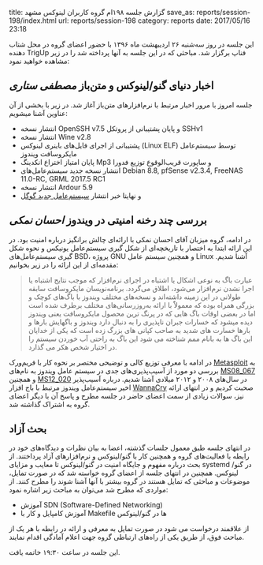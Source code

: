 title: گزارش جلسه ۱۹۸ام گروه کاربران لینوکس مشهد
save_as: reports/session-198/index.html
url: reports/session-198
category: reports
date: 2017/05/16 23:18

این جلسه در روز سه‌شنبه ۲۶ اردیبهشت ماه ۱۳۹۶ با حضور اعضای گروه در محل شتاب دهنده TrigUp فناپ برگزار شد. مباحثی که در این
جلسه به آنها پرداخته شد را در زیر مشاهده خواهید نمود:
<!--more-->

## اخبار دنیای گنو/لینوکس و متن‌باز *مصطفی ستاری*
جلسه امروز با مرور اخبار مرتبط با نرم‌افزارهای متن‌باز آغاز شد. در زیر با بخشی از آن عناوین آشنا میشویم:

* انتشار نسخه OpenSSH v7.5 و پایان پشتیبانی از پروتکل SSHv1
* انتشار نسخه Wine v2.8
* پشتیبانی از اجرای فایل‌های باینری لینوکس (Linux ELF) توسط سیستم‌عامل مایکروسافت ویندوز
* پایان امتیاز اختراع انکدینگ Mp3 و ساپورت قریب‌الوقوع توزیع فدورا
* انتشار نسخه جدید سیستم‌عامل‌های Debian 8.8, pfSense v2.3.4, FreeNAS 11.0-RC, GRML 2017.5 RC1
* انتشار نسخه Ardour 5.9
* و نهایتا خبر انتشار [سیستم‌عامل جدید گوگل](https://en.wikipedia.org/wiki/Google_Fuchsia)

## بررسی چند رخنه امنیتی در ویندوز *احسان نمکی*
در ادامه، گروه میزبان آقای احسان نمکی با ارائه‌ای چالش برانگیز درباره امنیت بود. در این ارائه ابتدا به اختصار با تاریخچه‌ای از شکل گیری 
سیستم‌عامل یونیکس و نحوه شکل گیری سیستم‌عامل‌های BSD، پروژه GNU و همچنین سیستم عامل Linux آشنا شدیم. مقدمه‌ای از این
ارائه را در زیر بخوانیم:

> عبارت باگ  به نوعی اشکال یا اشتباه در اجرای نرم‌افزار که موجب نتایج اشتباه یا اجرا نشدن نرم‌افزار می‌شود، اطلاق می‌گردد. برنامه‌نویسان
مایکروسافت سابقه طولانی در این زمینه داشته‌اند و نسخه‌های مختلف ویندوز با باگ‌های کوچک و بزرگی همراه بوده که معمولاًً با ارائه
به‌روزرسانی‌های مختلف برطرف شده است اما در بعضی اوقات باگ هایی که در پرنگ ترین محصول مایکروسافت یعنی ویندوز دیده میشود
که خسارات جبران ناپذیری را به دنبال دارد  ویندوز و باگهایش بارها و بارها خسارت های شدید به صاحب کپانی های بزرگ زده است که یکی از
خدایان این باگ ها به  بانام  ممم شناخته می شود این باگ  به راحتی آب خوردن  سیستم  را در اختیار شخص هکر می گذارد.

در ادامه با معرفی توزیع کالی و توضیحی مختصر بر نحوه کار با فریم‌ورک  [Metasploit](https://en.wikipedia.org/wiki/Metasploit_Project)
به بررسی دو مورد از آسیب‌پذیری‌های جدی در سیستم عامل ویندوز به نام‌های  [MS08_067](https://technet.microsoft.com/en-us/library/security/ms08-067.aspx)
و همچنین [MS12_020](https://technet.microsoft.com/en-us/library/security/ms12-020.aspx)
در سال‌های ۲۰۰۸ و ۲۰۱۲ میلادی آشنا شدیم. درباره آسیب‌پذیر اخیر سیستم‌عامل ویندوز مرتبط با
باج افزار [WannaCry](https://en.wikipedia.org/wiki/WannaCry_ransomware_attack)
صحبت کردیم و در انتهای ارائه نیز، سوالات زیادی از سمت اعضای حاضر در جلسه مطرح و پاسخ آن با دیگر اعضای گروه به اشتراک گذاشته شد.

## بحث آزاد
در انتهای جلسه طبق معمول جلسات گذشته، اعضا به بیان نظرات و دیدگاه‌های خود در رابطه با فعالیت‌های گروه و همچنین کار با گنو/لینوکس
و نرم‌افزارهای آزاد پرداختند. از بحث درباره مفهوم و جایگاه امنیت در گنو/لینوکس تا معایب و مزایای systemd در گنو/لینوکس. همچنین
در انتهای جلسه از  اعضای گروه خواسته شد که در صورت تمایل، موضوعات و مباحثی که تمایل هستند در گروه بیشتر با آنها آشنا شوند را مطرح
کنند. از مواردی که مطرح شد می‌توان به مباحث زیر اشاره نمود:

* آموزش ‪SDN (Software-Defined Networking)‬
* آموزش کامپایل و کار با Makefile ها در گنو/لینوکس

از علاقمند درخواست می شود در صورت تمایل به معرفی و ارائه در رابطه با هر یک از مباحث فوق، از طریق یکی از راه‌های ارتباطی گروه
جهت اعلام آمادگی اقدام نمایند.

این جلسه در ساعت ۱۹:۳۰ خاتمه یافت.
